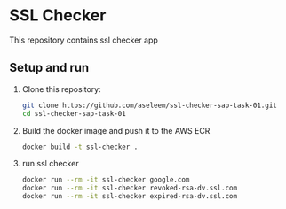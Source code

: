  
# SSL Checker

This repository contains ssl checker app

## Setup and run

1. Clone this repository:
   ```sh
   git clone https://github.com/aseleem/ssl-checker-sap-task-01.git
   cd ssl-checker-sap-task-01

2. Build the docker image and push it to the AWS ECR
   ```sh
   docker build -t ssl-checker .
   

3. run ssl checker
    ```sh
    docker run --rm -it ssl-checker google.com
    docker run --rm -it ssl-checker revoked-rsa-dv.ssl.com
    docker run --rm -it ssl-checker expired-rsa-dv.ssl.com
